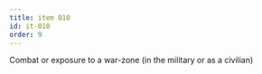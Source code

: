 ```yaml
---
title: item 010
id: it-010
order: 9
---
```

Combat or exposure to a war-zone (in the military or as a civilian)